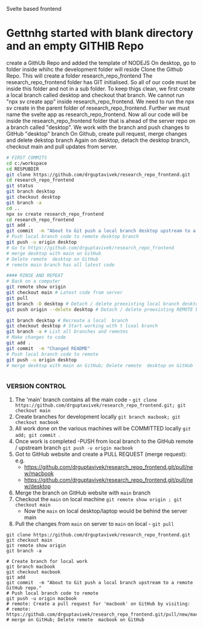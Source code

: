 Svelte based frontend

# Gettnhg started with blank directory and an empty GITHIB Repo

create a GithUb Repo and added the template of NODEJS
On desktop, go to folder inside whihc the development folder will reside
Clone the Github Repo. This will create a folder research_repo_frontend
The research_repo_frontend folder has GIT initialised. So all of our code must be inside this folder and not in a sub folder. To keep thigs clean, we first create a local branch called desktop and  checkout that branch. 
We cannot run "npx sv create app" inside research_repo_frontend. We need to run the npx sv create in the parent folder of research_repo_frontend. Further we must name the svelte app as research_repo_frontend. Now all our code will be inside the research_repo_frontend folder that is ahead of the server repo on  a branch called "desktop". 
We work with the branch and push changes to GitHub "desktop" branch
On Github, create pull request, merge changes and delete dekstop branch
Again on desktop, detach the desktop branch, checkout main and pull updates from server.

```bash
# FIRST COMMITS
cd c:/workspace
cd RESPUBDIR
git clone https://github.com/drguptavivek/research_repo_frontend.git
cd research_repo_frontend
git status
git branch desktop
git checkout desktop
git branch -a
cd ..
npx sv create research_repo_frontend
cd research_repo_frontend
git add .
git commit  -m "About to Git push a local branch desktop upstream to a remote GitHub repo at desktop."
# Push local branch code to remote desktop branch
git push -u origin desktop 
# Go to https://github.com/drguptavivek/research_repo_frontend
# merge desktop with main on GitHub
# Delete remote  desktop on GitHub
# remote main branch has all latest code

#### RINSE AND REPEAT
# Back on a computer
git remote show origin
git checkout main # Latest code from server
git pull
git branch -D desktop # Detach / delete preexisting local branch desktop
git push origin --delete desktop # Detach / delete preexisting REMOTE branch desktop

git branch desktop # Recreate a local  branch
git checkout desktop # Start working with t lcoal branch
git branch -a # List all branches and remotes
# Make changes to code
git add .
git commit  -m "Changed README"
# Push local branch code to remote
git push -u origin desktop 
# merge desktop with main on GitHub; Delete remote  desktop on GitHub



```



### VERSION CONTROL
1. The 'main' branch contains all the main code - `git clone https://github.com/drguptavivek/research_repo_frontend.git; git checkout main`
2. Create branches for development locally  `git branch macbook; git checkout macbook`
3. All work done on the various machines will be COMMITTED locally `git add; git commit `.  
4. Once work is completed -PUSH from local branch to the GitHub remote / upstream  branch `git push -u origin macbook` 
5. Got to GitHub website and create a  PULL REQUEST (merge request): e.g. 
   - https://github.com/drguptavivek/research_repo_frontend.git/pull/new/macbook
   - https://github.com/drguptavivek/research_repo_frontend.git/pull/new/desktop
6. Merge the branch on GitHub website with `main` branch
7. Checkout the `main` on local machine ``git remote show origin ; git checkout main ``
   - Now the `main` on local desktop/laptop would be behind the server main
8. Pull the changes from `main` on server to `main` on local - `git pull `


```shell
git clone https://github.com/drguptavivek/research_repo_frontend.git
git checkout main
git remote show origin 
git branch -a

# Create branch for local work
git branch macbook
git checkout macbook
git add 
git commit  -m "About to Git push a local branch upstream to a remote GitHub repo."
# Push local branch code to remote
git push -u origin macbook
# remote: Create a pull request for 'macbook' on GitHub by visiting:
# remote:      https://github.com/drguptavivek/research_repo_frontend.git/pull/new/macbook
# merge on GitHub; Delete remote  macbook on GitHub


```